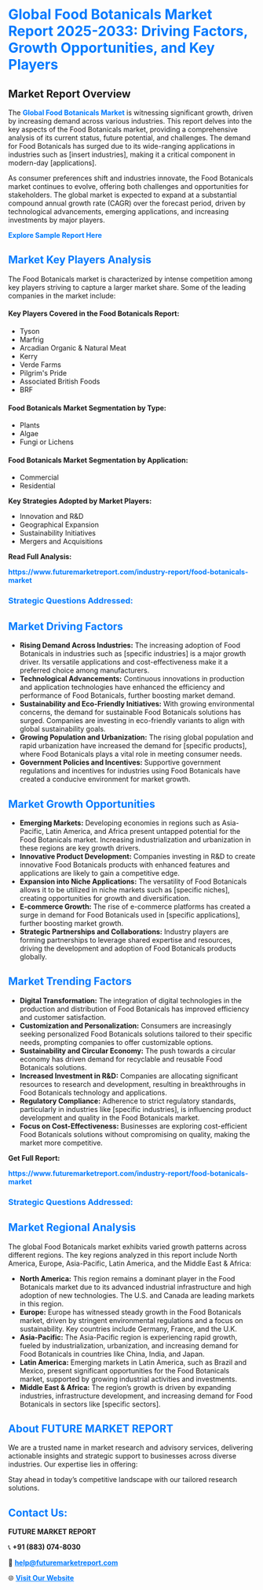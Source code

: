 <h1 style="color: #007BFF;">Global Food Botanicals Market Report 2025-2033: Driving Factors, Growth Opportunities, and Key Players</h1>

<section id="overview">
<h2>Market Report Overview</h2>
<p>The <a href="https://www.futuremarketreport.com/industry-report/food-botanicals-market" style="color: #007BFF; text-decoration: none;"><strong>Global Food Botanicals Market</strong></a> is witnessing significant growth, driven by increasing demand across various industries. This report delves into the key aspects of the Food Botanicals market, providing a comprehensive analysis of its current status, future potential, and challenges. The demand for Food Botanicals has surged due to its wide-ranging applications in industries such as [insert industries], making it a critical component in modern-day [applications].</p>
<p>As consumer preferences shift and industries innovate, the Food Botanicals market continues to evolve, offering both challenges and opportunities for stakeholders. The global market is expected to expand at a substantial compound annual growth rate (CAGR) over the forecast period, driven by technological advancements, emerging applications, and increasing investments by major players.</p>
</section>

<section id="overview">
<p><a href="https://www.futuremarketreport.com/request-sample/reportId=54332" style="color: #007BFF; text-decoration: none;"><strong>Explore Sample Report Here</strong></a></p>
</section>

<section id="key-players">
<h2 style="color: #007BFF;">Market Key Players Analysis</h2>
<p>The Food Botanicals market is characterized by intense competition among key players striving to capture a larger market share. Some of the leading companies in the market include:</p>
<h4>Key Players Covered in the Food Botanicals Report:</h4>
<ul><li>Tyson</li><li>Marfrig</li><li>Arcadian Organic &amp; Natural Meat</li><li>Kerry</li><li>Verde Farms</li><li>Pilgrim&#039;s Pride</li><li>Associated British Foods</li><li>BRF</li></ul>
<h4>Food Botanicals Market Segmentation by Type:</h4>
<ul><li>Plants</li><li>Algae</li><li>Fungi or Lichens</li></ul>

<h4>Food Botanicals Market Segmentation by Application:</h4>
<ul><li>Commercial</li><li>Residential</li></ul>
<p><strong>Key Strategies Adopted by Market Players:</strong></p>
<ul>
<li>Innovation and R&D</li>
<li>Geographical Expansion</li>
<li>Sustainability Initiatives</li>
<li>Mergers and Acquisitions</li>
</ul>
</section>

<section>
<p><strong>Read Full Analysis: </strong></p><a href="https://www.futuremarketreport.com/industry-report/food-botanicals-market" style="color: #007BFF; text-decoration: none;"><strong>https://www.futuremarketreport.com/industry-report/food-botanicals-market</strong></a>
<h3 style="color: #007BFF;">Strategic Questions Addressed:</h3>
</section>

<section id="driving-factors">
<h2 style="color: #007BFF;">Market Driving Factors</h2>
<ul>
<li><strong>Rising Demand Across Industries:</strong> The increasing adoption of Food Botanicals in industries such as [specific industries] is a major growth driver. Its versatile applications and cost-effectiveness make it a preferred choice among manufacturers.</li>
<li><strong>Technological Advancements:</strong> Continuous innovations in production and application technologies have enhanced the efficiency and performance of Food Botanicals, further boosting market demand.</li>
<li><strong>Sustainability and Eco-Friendly Initiatives:</strong> With growing environmental concerns, the demand for sustainable Food Botanicals solutions has surged. Companies are investing in eco-friendly variants to align with global sustainability goals.</li>
<li><strong>Growing Population and Urbanization:</strong> The rising global population and rapid urbanization have increased the demand for [specific products], where Food Botanicals plays a vital role in meeting consumer needs.</li>
<li><strong>Government Policies and Incentives:</strong> Supportive government regulations and incentives for industries using Food Botanicals have created a conducive environment for market growth.</li>
</ul>
</section>

<section id="growth-opportunities">
<h2 style="color: #007BFF;">Market Growth Opportunities</h2>
<ul>
<li><strong>Emerging Markets:</strong> Developing economies in regions such as Asia-Pacific, Latin America, and Africa present untapped potential for the Food Botanicals market. Increasing industrialization and urbanization in these regions are key growth drivers.</li>
<li><strong>Innovative Product Development:</strong> Companies investing in R&D to create innovative Food Botanicals products with enhanced features and applications are likely to gain a competitive edge.</li>
<li><strong>Expansion into Niche Applications:</strong> The versatility of Food Botanicals allows it to be utilized in niche markets such as [specific niches], creating opportunities for growth and diversification.</li>
<li><strong>E-commerce Growth:</strong> The rise of e-commerce platforms has created a surge in demand for Food Botanicals used in [specific applications], further boosting market growth.</li>
<li><strong>Strategic Partnerships and Collaborations:</strong> Industry players are forming partnerships to leverage shared expertise and resources, driving the development and adoption of Food Botanicals products globally.</li>
</ul>
</section>

<section id="trending-factors">
<h2 style="color: #007BFF;">Market Trending Factors</h2>
<ul>
<li><strong>Digital Transformation:</strong> The integration of digital technologies in the production and distribution of Food Botanicals has improved efficiency and customer satisfaction.</li>
<li><strong>Customization and Personalization:</strong> Consumers are increasingly seeking personalized Food Botanicals solutions tailored to their specific needs, prompting companies to offer customizable options.</li>
<li><strong>Sustainability and Circular Economy:</strong> The push towards a circular economy has driven demand for recyclable and reusable Food Botanicals solutions.</li>
<li><strong>Increased Investment in R&D:</strong> Companies are allocating significant resources to research and development, resulting in breakthroughs in Food Botanicals technology and applications.</li>
<li><strong>Regulatory Compliance:</strong> Adherence to strict regulatory standards, particularly in industries like [specific industries], is influencing product development and quality in the Food Botanicals market.</li>
<li><strong>Focus on Cost-Effectiveness:</strong> Businesses are exploring cost-efficient Food Botanicals solutions without compromising on quality, making the market more competitive.</li>
</ul>
</section>

<section>
<p><strong>Get Full Report: </strong></p><a href="https://www.futuremarketreport.com/industry-report/food-botanicals-market" style="color: #007BFF; text-decoration: none;"><strong>https://www.futuremarketreport.com/industry-report/food-botanicals-market</strong></a>
<h3 style="color: #007BFF;">Strategic Questions Addressed:</h3>
</section>


<section id="regional-analysis">
<h2 style="color: #007BFF;">Market Regional Analysis</h2>
<p>The global Food Botanicals market exhibits varied growth patterns across different regions. The key regions analyzed in this report include North America, Europe, Asia-Pacific, Latin America, and the Middle East & Africa:</p>
<ul>
<li><strong>North America:</strong> This region remains a dominant player in the Food Botanicals market due to its advanced industrial infrastructure and high adoption of new technologies. The U.S. and Canada are leading markets in this region.</li>
<li><strong>Europe:</strong> Europe has witnessed steady growth in the Food Botanicals market, driven by stringent environmental regulations and a focus on sustainability. Key countries include Germany, France, and the U.K.</li>
<li><strong>Asia-Pacific:</strong> The Asia-Pacific region is experiencing rapid growth, fueled by industrialization, urbanization, and increasing demand for Food Botanicals in countries like China, India, and Japan.</li>
<li><strong>Latin America:</strong> Emerging markets in Latin America, such as Brazil and Mexico, present significant opportunities for the Food Botanicals market, supported by growing industrial activities and investments.</li>
<li><strong>Middle East & Africa:</strong> The region’s growth is driven by expanding industries, infrastructure development, and increasing demand for Food Botanicals in sectors like [specific sectors].</li>
</ul>
</section>

<footer>
<h2 style="color: #007BFF;">About FUTURE MARKET REPORT</h2>
<p>We are a trusted name in market research and advisory services, delivering actionable insights and strategic support to businesses across diverse industries. Our expertise lies in offering:</p>

<p>Stay ahead in today’s competitive landscape with our tailored research solutions.</p>

<h2 style="color: #007BFF;">Contact Us:</h2>
<p><strong>FUTURE MARKET REPORT</strong></p>
<p>📞 <strong>+91 (883) 074-8030</strong></p>
<p>📧 <strong><a href="mailto:help@futuremarketreport.com" style="color: #007BFF;">help@futuremarketreport.com</a></strong></p>
<p>🌐 <strong><a href="https://www.futuremarketreport.com/" style="color: #007BFF;">Visit Our Website</a></strong></p>
</footer>